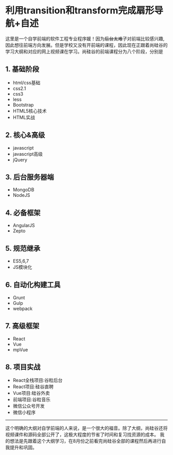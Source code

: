 # 利用transition和transform完成扇形导航+自述
这里是一个自学前端的软件工程专业程序媛！因为~~后台太难了~~对前端比较感兴趣,因此想往前端方向发展。但是学校又没有开前端的课程，因此现在正跟着尚硅谷的学习大纲和对应的网上视频课在学习。尚硅谷的前端课程分为八个阶段，分别是
## 1. 基础阶段
+ html/css基础
+ css2.1
+ css3
+ less
+ Bootstrap
+ HTML5核心技术
+ HTML实战
## 2. 核心&高级
+ javascript
+ javascript高级
+ jQuery
## 3. 后台服务器端
+ MongoDB
+ NodeJS
## 4. 必备框架
+ AngularJS
+ Zepto
## 5. 规范继承
+ ES5,6,7
+ JS模块化
## 6. 自动化构建工具
+ Grunt
+ Gulp
+ webpack
## 7. 高级框架
+ React
+ Vue
+ mpVue
## 8. 项目实战
+ React全栈项目:谷粒后台
+ React项目:硅谷直聘
+ Vue项目:硅谷外卖
+ 前端项目:谷粒音乐
+ 微信公众号开发
+ 微信小程序
---
这个明确的大纲对自学前端的人来说，是一个很大的福音。除了大纲，尚硅谷还将视频课件和源码全部公开了，这极大程度的节省了时间和复习找资源的成本。
我的想法是先跟着这个大纲学习，在8月份之前看完尚硅谷全部的课程然后再进行自我提升和巩固。
